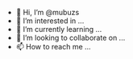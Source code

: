 - 👋 Hi, I’m @mubuzs
- 👀 I’m interested in ...
- 🌱 I’m currently learning ...
- 💞️ I’m looking to collaborate on ...
- 📫 How to reach me ...

<!---
mubuzs/mubuzs is a ✨ special ✨ repository because its `README.md` (this file) appears on your GitHub profile.
You can click the Preview link to take a look at your changes.
--->
